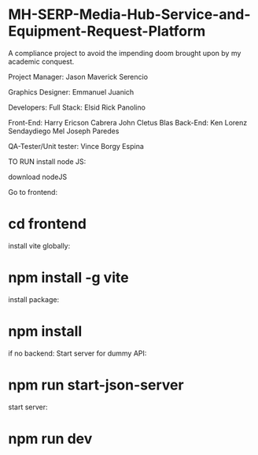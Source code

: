 # MH-SERP-Media-Hub-Service-and-Equipment-Request-Platform
A compliance project to avoid the impending doom brought upon by my academic conquest.

Project Manager: Jason Maverick Serencio

Graphics Designer: Emmanuel Juanich

Developers:
  Full Stack: Elsid Rick Panolino
  
  Front-End:
            Harry Ericson Cabrera
            John Cletus Blas
  Back-End:
            Ken Lorenz Sendaydiego
            Mel Joseph Paredes

QA-Tester/Unit tester: Vince Borgy Espina



TO RUN install node JS:

download nodeJS


Go to frontend:
# cd frontend

install vite globally:
# npm install -g vite

install package:
# npm install

if no backend:
  Start server for dummy API:
  # npm run start-json-server

start server:
# npm run dev
